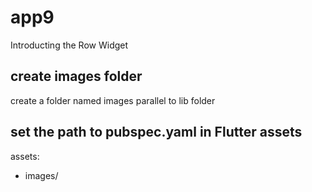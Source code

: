 # app9

Introducting the Row Widget

## create images folder 
create a folder named images parallel to lib folder

## set the path to pubspec.yaml in Flutter assets

assets:
- images/

